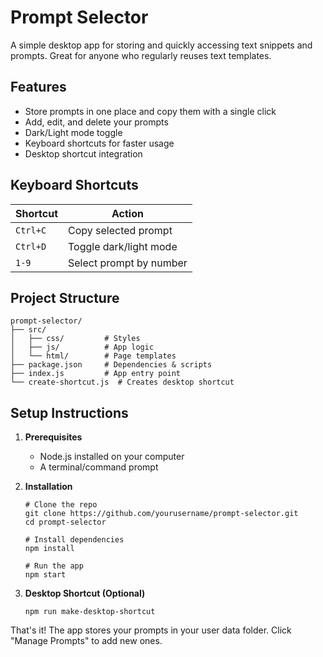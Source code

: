 # Prompt Selector

A simple desktop app for storing and quickly accessing text snippets and prompts. Great for anyone who regularly reuses text templates.

## Features

- Store prompts in one place and copy them with a single click
- Add, edit, and delete your prompts
- Dark/Light mode toggle
- Keyboard shortcuts for faster usage
- Desktop shortcut integration

## Keyboard Shortcuts

| Shortcut   | Action                  |
| ---------- | ----------------------- |
| `Ctrl+C` | Copy selected prompt    |
| `Ctrl+D` | Toggle dark/light mode  |
| `1-9`    | Select prompt by number |

## Project Structure

```
prompt-selector/
├── src/
│   ├── css/         # Styles
│   ├── js/          # App logic
│   └── html/        # Page templates
├── package.json     # Dependencies & scripts
├── index.js         # App entry point
└── create-shortcut.js  # Creates desktop shortcut
```

## Setup Instructions

1. **Prerequisites**

   - Node.js installed on your computer
   - A terminal/command prompt
2. **Installation**

   ```
   # Clone the repo
   git clone https://github.com/yourusername/prompt-selector.git
   cd prompt-selector

   # Install dependencies
   npm install

   # Run the app
   npm start
   ```
3. **Desktop Shortcut (Optional)**

   ```
   npm run make-desktop-shortcut
   ```

That's it! The app stores your prompts in your user data folder. Click "Manage Prompts" to add new ones.
